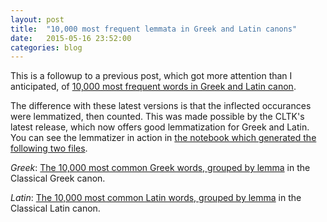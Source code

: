 ```yaml
---
layout: post
title:  "10,000 most frequent lemmata in Greek and Latin canons"
date:   2015-05-16 23:52:00
categories: blog
---
```


This is a followup to a previous post, which got more attention than I anticipated, of [10,000 most frequent words in Greek and Latin canon](/blog/2015/04/23/most-common-greek-latin-words.html).

The difference with these latest versions is that the inflected occurances were lemmatized, then counted. This was made possible by the CLTK's latest release, which now offers good lemmatization for Greek and Latin. You can see the lemmatizer in action in [the notebook which generated the following two files](https://github.com/kylepjohnson/ipython_notebooks/blob/master/10%2C000%20most%20common%20words%2C%20by%20lemma%2C%20Greek%20and%20Latin.ipynb).

*Greek*: [The 10,000 most common Greek words, grouped by lemma](/assets/greek_lemma_most_common.txt) in the Classical Greek canon.

*Latin*: [The 10,000 most common Latin words, grouped by lemma](/assets/latin_lemma_most_common.txt) in the Classical Latin canon.
